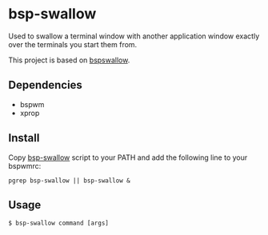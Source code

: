 # bsp-swallow

Used to swallow a terminal window with another application window
exactly over the terminals you start them from.

This project is based on [bspswallow](https://github.com/JopStro/bspswallow).

## Dependencies

* bspwm
* xprop

## Install

Copy [bsp-swallow](https://github.com/gustavosbarreto/bsp-swallow/blob/master/bsp-swallow) script to your PATH
and add the following line to your bspwmrc:

```
pgrep bsp-swallow || bsp-swallow &
```

## Usage

```
$ bsp-swallow command [args]
```



